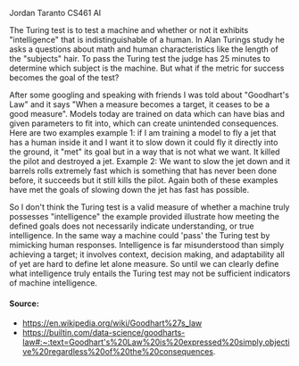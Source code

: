 Jordan Taranto
CS461 AI 

The Turing test is to test a machine and whether or not it exhibits "intelligence" that is indistinguishable of a human. In Alan Turings study he asks a questions about math and human characteristics like the length of the "subjects" hair. To pass the Turing test the judge has 25 minutes to determine which subject is the machine. But what if the metric for success becomes the goal of the test? 

After some googling and speaking with friends I was told about "Goodhart's Law" and it says "When a measure becomes a target, it ceases to be a good measure". Models today are trained on data which can have bias and given parameters to fit into, which can create unintended consequences. Here are two examples example 1: if I am training a model to fly a jet that has a human inside it and I want it to slow down it could fly it directly into the ground, it "met" its goal but in a way that is not what we want. It killed the pilot and destroyed a jet. Example 2: We want to slow the jet down and it barrels rolls extremely fast which is something that has never been done before, it succeeds but it still kills the pilot. Again both of these examples have met the goals of slowing down the jet has fast has possible. 

So I don't think the Turing test is a valid measure of whether a machine truly possesses "intelligence" the example provided illustrate how meeting the defined goals does not necessarily indicate understanding, or true intelligence. In the same way a machine could 'pass' the Turing test by mimicking human responses. Intelligence is far misunderstood than simply achieving a target; it involves context, decision making, and adaptability all of yet are hard to define let alone measure. So until we can clearly define what intelligence truly entails the Turing test may not be sufficient indicators of machine intelligence. 
#### Source:
- https://en.wikipedia.org/wiki/Goodhart%27s_law
- https://builtin.com/data-science/goodharts-law#:~:text=Goodhart's%20Law%20is%20expressed%20simply,objective%20regardless%20of%20the%20consequences.